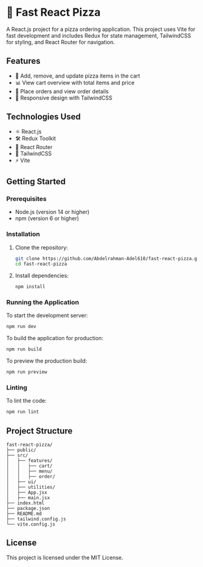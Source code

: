 # 🍕 Fast React Pizza

A React.js project for a pizza ordering application. This project uses Vite for fast development and includes Redux for state management, TailwindCSS for styling, and React Router for navigation.

## Features

- 🛒 Add, remove, and update pizza items in the cart
- 📊 View cart overview with total items and price
- 📝 Place orders and view order details
- 📱 Responsive design with TailwindCSS

## Technologies Used

- ⚛️ React.js
- 🛠️ Redux Toolkit
- 🚦 React Router
- 🎨 TailwindCSS
- ⚡ Vite

## Getting Started

### Prerequisites

- Node.js (version 14 or higher)
- npm (version 6 or higher)

### Installation

1. Clone the repository:

   ```sh
   git clone https://github.com/Abdelrahman-Adel610/fast-react-pizza.git
   cd fast-react-pizza
   ```

2. Install dependencies:
   ```sh
   npm install
   ```

### Running the Application

To start the development server:

```sh
npm run dev
```

To build the application for production:

```sh
npm run build
```

To preview the production build:

```sh
npm run preview
```

### Linting

To lint the code:

```sh
npm run lint
```

## Project Structure

```
fast-react-pizza/
├── public/
├── src/
│   ├── features/
│   │   ├── cart/
│   │   ├── menu/
│   │   ├── order/
│   ├── ui/
│   ├── utilities/
│   ├── App.jsx
│   ├── main.jsx
├── index.html
├── package.json
├── README.md
├── tailwind.config.js
└── vite.config.js
```

## License

This project is licensed under the MIT License.
